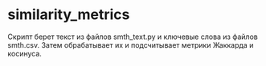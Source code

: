 # similarity_metrics

Скрипт берет текст из файлов smth_text.py и ключевые слова из файлов smth.csv. Затем обрабатывает их и подсчитывает метрики Жаккарда и косинуса.
